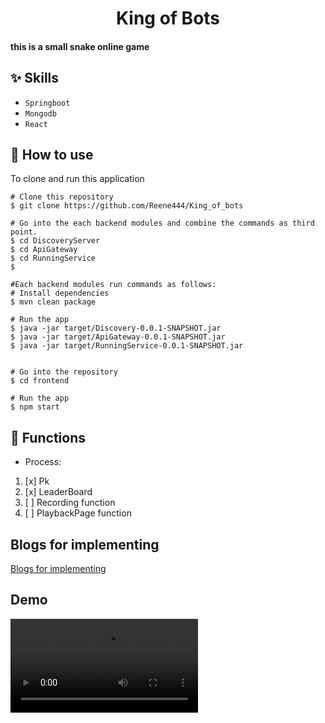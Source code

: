 
<h1 align="center">King of Bots</h1>


#### this is a small snake online game

## :sparkles: Skills
- `Springboot`
- `Mongodb`
- `React`

## :book: How to use
To clone and run this application
```
# Clone this repository
$ git clone https://github.com/Reene444/King_of_bots
 
# Go into the each backend modules and combine the commands as third point.
$ cd DiscoveryServer
$ cd ApiGateway
$ cd RunningService
$ 

#Each backend modules run commands as follows:
# Install dependencies
$ mvn clean package

# Run the app
$ java -jar target/Discovery-0.0.1-SNAPSHOT.jar
$ java -jar target/ApiGateway-0.0.1-SNAPSHOT.jar
$ java -jar target/RunningService-0.0.1-SNAPSHOT.jar


# Go into the repository
$ cd frontend

# Run the app
$ npm start

```
## :wrench: Functions
-  Process:
1. [x] Pk
2. [x] LeaderBoard
3. [ ] Recording function
4. [ ] PlaybackPage function

## Blogs for implementing
[Blogs for implementing](https://www.blogger.com/blog/posts/3583988235096926786)

## Demo

<video controls src="demo1.mp4" title="Title"></video>



